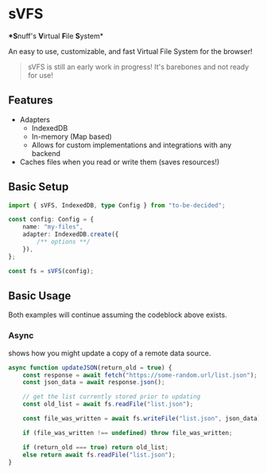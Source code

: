 # sVFS

**\*S**nuff's **V**irtual **F**ile **S**ystem\*

An easy to use, customizable, and fast Virtual File System for the browser!

> sVFS is still an early work in progress!
> It's barebones and not ready for use!

## Features

- Adapters
  - IndexedDB
  - In-memory (Map based)
  - Allows for custom implementations and integrations with any backend
- Caches files when you read or write them (saves resources!)

## Basic Setup

```ts
import { sVFS, IndexedDB, type Config } from "to-be-decided";

const config: Config = {
	name: "my-files",
	adapter: IndexedDB.create({
		/** options **/
	}),
};

const fs = sVFS(config);
```

## Basic Usage

Both examples will continue assuming the codeblock above exists.

### Async

shows how you might update a copy of a remote data source.

```ts
async function updateJSON(return_old = true) {
	const response = await fetch("https://some-random.url/list.json");
	const json_data = await response.json();

	// get the list currently stored prior to updating
	const old_list = await fs.readFile("list.json");

	const file_was_written = await fs.writeFile("list.json", json_data); /// returns `void` on success, or Error if error

	if (file_was_written !== undefined) throw file_was_written;

	if (return_old === true) return old_list;
	else return await fs.readFile("list.json");
}
```
